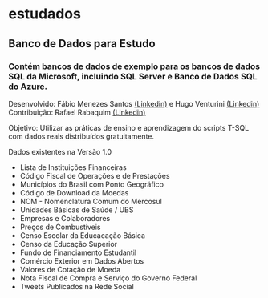 # estudados  
## Banco de Dados para Estudo  
### Contém bancos de dados de exemplo para os bancos de dados SQL da Microsoft, incluindo SQL Server e Banco de Dados SQL do Azure.

Desenvolvido: Fábio Menezes Santos [(Linkedin)](https://www.linkedin.com/in/fabioms) e Hugo Venturini [(Linkedin)](https://www.linkedin.com/in/hugoventurini-excel-and-powerbi)  
Contribuição: Rafael Rabaquim [(Linkedin)](https://www.linkedin.com/in/rafael-rabaquim)

Objetivo: Utilizar as práticas de ensino e aprendizagem do scripts T-SQL com dados reais distribuídos gratuitamente. 

Dados existentes na Versão 1.0
- Lista de Instituições Financeiras
- Código Fiscal de Operações e de Prestações
- Municípios do Brasil com Ponto Geográfico
- Código de Download da Moedas
- NCM - Nomenclatura Comum do Mercosul
- Unidades Básicas de Saúde / UBS
- Empresas e Colaboradores
- Preços de Combustíveis
- Censo Escolar da Educacação Básica
- Censo da Educação Superior
- Fundo de Financiamento Estudantil
- Comércio Exterior em Dados Abertos
- Valores de Cotação de Moeda
- Nota Fiscal de Compra e Serviço do Governo Federal
- Tweets Publicados na Rede Social
